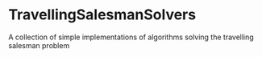 # TravellingSalesmanSolvers
A collection of simple implementations of algorithms solving the travelling salesman problem
